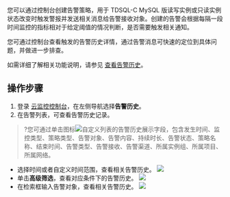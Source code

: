 您可以通过控制台创建告警策略，用于 TDSQL-C MySQL 版读写实例或只读实例状态改变时触发警报并发送相关消息给告警接收对象。创建的告警会根据每隔一段时间监控的指标相对于给定阈值的情况判断，是否需要触发相关通知。

您可通过控制台查看触发的告警历史详情，通过告警消息可快速的定位到具体问题，并做进一步排查。

如需详细了解相关功能说明，请参见 [查看告警历史](https://cloud.tencent.com/document/product/248/50395)。

## 操作步骤
1. 登录 [云监控控制台](https://console.cloud.tencent.com/monitor/alarm2/history)，在左侧导航选择**告警历史**。
2. 在告警列表，可查看告警历史记录。
>?您可通过单击图标![](https://qcloudimg.tencent-cloud.cn/raw/e86559c9f624425f9f70c260b4003efc.png)自定义列表的告警历史展示字段，包含发生时间、监控类型、策略类型、告警对象、告警内容、持续时长、告警状态、策略名称、结束时间、告警类型、告警接收、告警渠道、所属实例组、所属项目、所属网络。
>
   - 选择时间或者自定义时间范围，查看相关告警历史。
![](https://qcloudimg.tencent-cloud.cn/raw/8e6ddfaddd38af6054288f9f36a953b1.png)
   - 单击**高级筛选**，查看对应条件下的告警历史。
![](https://qcloudimg.tencent-cloud.cn/raw/f84222d9d0855e0a9a9d0fccc7aef6d2.png)
   - 在检索框输入告警对象，查看相关告警历史。
![](https://qcloudimg.tencent-cloud.cn/raw/6214535f1a4c54a16971a5ea468e16c1.png)
